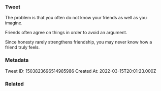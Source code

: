 ### Tweet
The problem is that you often do not know your friends as well as you imagine.

Friends often agree on things in order to avoid an argument.

Since honesty rarely strengthens friendship, you may never know how a friend truly feels.

### Metadata
Tweet ID: 1503823696514985986
Created At: 2022-03-15T20:01:23.000Z

### Related

